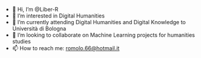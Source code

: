 - 👋 Hi, I’m @Liber-R
- 👀 I’m interested in Digital Humanities
- 🌱 I’m currently attending Digital Humanities and Digital Knowledge to Università di Bologna
- 💞️ I’m looking to collaborate on Machine Learning projects for humanities studies
- 📫 How to reach me: romolo.66@hotmail.it

<!---
Liber-R/Liber-R is a ✨ special ✨ repository because its `README.md` (this file) appears on your GitHub profile.
You can click the Preview link to take a look at your changes.
--->
